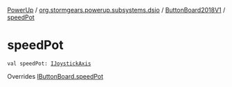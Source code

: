 [PowerUp](../../index.md) / [org.stormgears.powerup.subsystems.dsio](../index.md) / [ButtonBoard2018V1](index.md) / [speedPot](./speed-pot.md)

# speedPot

`val speedPot: `[`IJoystickAxis`](../../org.stormgears.utils.dsio/-i-joystick-axis/index.md)

Overrides [IButtonBoard.speedPot](../-i-button-board/speed-pot.md)

